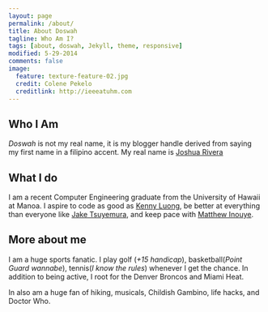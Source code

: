 ```yaml
---
layout: page
permalink: /about/
title: About Doswah
tagline: Who Am I? 
tags: [about, doswah, Jekyll, theme, responsive]
modified: 5-29-2014
comments: false
image:
  feature: texture-feature-02.jpg
  credit: Colene Pekelo 
  creditlink: http://ieeeatuhm.com
---
```


## Who I Am

<i>Doswah</i> is not my real name, it is my blogger handle derived from saying my first name in a filipino accent. My real name is [Joshua Rivera](http://joshuatrivera.com)
 
## What I do

I am a recent Computer Engineering graduate from the University of Hawaii at Manoa. I aspire to code as good as [Kenny Luong](http://kennyluong.com), be better at everything than everyone like [Jake Tsuyemura](http://jaketsuyemura.com), and keep pace with [Matthew Inouye](http://mkinouye.com).

## More about me 

I am a huge sports fanatic. I play golf (<i>+15 handicap</i>), basketball(<i>Point Guard wannabe</i>), tennis(<i>I know the rules</i>)  whenever I get the chance. In addition to being active, I root for the Denver Broncos and Miami Heat.

In also am a huge fan of hiking, musicals, Childish Gambino, life hacks, and Doctor Who.
